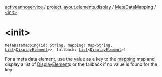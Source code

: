 [activeannoservice](../../index.md) / [project.layout.elements.display](../index.md) / [MetaDataMapping](index.md) / [&lt;init&gt;](./-init-.md)

# &lt;init&gt;

`MetaDataMapping(id: `[`String`](https://kotlinlang.org/api/latest/jvm/stdlib/kotlin/-string/index.html)`, mapping: `[`Map`](https://kotlinlang.org/api/latest/jvm/stdlib/kotlin.collections/-map/index.html)`<`[`String`](https://kotlinlang.org/api/latest/jvm/stdlib/kotlin/-string/index.html)`, `[`List`](https://kotlinlang.org/api/latest/jvm/stdlib/kotlin.collections/-list/index.html)`<`[`DisplayElement`](../-display-element.md)`>>, fallback: `[`List`](https://kotlinlang.org/api/latest/jvm/stdlib/kotlin.collections/-list/index.html)`<`[`DisplayElement`](../-display-element.md)`>)`

For a meta data element, use the value as a key to the [mapping](mapping.md) map and display a list of
[DisplayElement](../-display-element.md)s or the fallback if no value is found for the key

